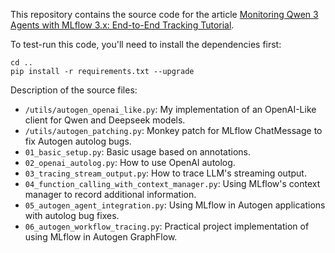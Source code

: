 This repository contains the source code for the article [Monitoring Qwen 3 Agents with MLflow 3.x: End-to-End Tracking Tutorial](https://www.dataleadsfuture.com/monitoring-qwen-3-agents-with-mlflow-3-x-end-to-end-tracking-tutorial/).

To test-run this code, you'll need to install the dependencies first:

```shell
cd ..
pip install -r requirements.txt --upgrade
```

Description of the source files:
* `/utils/autogen_openai_like.py`: My implementation of an OpenAI-Like client for Qwen and Deepseek models.
* `/utils/autogen_patching.py`: Monkey patch for MLflow ChatMessage to fix Autogen autolog bugs.
* `01_basic_setup.py`: Basic usage based on annotations.
* `02_openai_autolog.py`: How to use OpenAI autolog.
* `03_tracing_stream_output.py`: How to trace LLM's streaming output.
* `04_function_calling_with_context_manager.py`: Using MLflow's context manager to record additional information.
* `05_autogen_agent_integration.py`: Using MLflow in Autogen applications with autolog bug fixes.
* `06_autogen_workflow_tracing.py`: Practical project implementation of using MLflow in Autogen GraphFlow.

